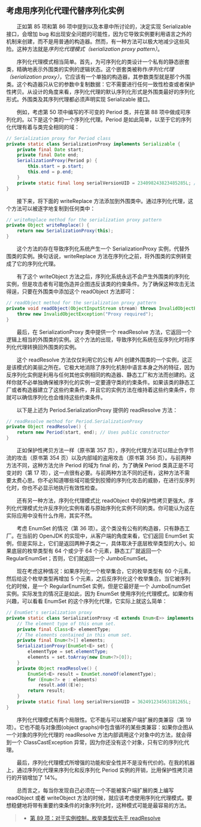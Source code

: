 ## 考虑用序列化代理代替序列化实例

&emsp;&emsp;正如第 85 项和第 86 项中提到以及本章中所讨论的，决定实现 Serializable 接口，会增加 bug 和出现安全问题的可能性，因为它导致实例要利用语言之外的机制来创建，而不是用普通的构造器。然而，有一种方法可以极大地减少这些风险。这种方法就是*序列化代理模式（serialization proxy pattern）*。

&emsp;&emsp;序列化代理模式相当简单。首先，为可序列化的类设计一个私有的静态嵌套类，精确地表示外围类的实例的逻辑状态。这个嵌套类被称作*序列化代理（serialization proxy）*，它应该有一个单独的构造器，其参数类型就是那个外围类。这个构造器只从它的参数中复制数据：它不需要进行任何一致性检查或者保护性拷贝。从设计的角度来看，序列化代理的默认序列化形式是外围类最好的序列化形式。外围类及其序列代理都必须声明实现 Serializable 接口。

&emsp;&emsp;例如，考虑第 50 项中编写的不可变的 Period 类，并在第 88 项中做成可序列化的。以下是这个类的一个序列化代理。Period 是如此简单，以至于它的序列化代理有着与类完全相同的域：

```java
// Serialization proxy for Period class
private static class SerializationProxy implements Serializable {
    private final Date start;
    private final Date end;
    SerializationProxy(Period p) {
        this.start = p.start;
        this.end = p.end;
    }
    private static final long serialVersionUID = 234098243823485285L; // Any number will do (Item 87)
}
```

&emsp;&emsp;接下来，将下面的 writeReplace 方法添加到外围类中。通过序列化代理，这个方法可以被逐字地复制到任何类中：

```java
// writeReplace method for the serialization proxy pattern
private Object writeReplace() {
    return new SerializationProxy(this);
}
```

&emsp;&emsp;这个方法的存在导致序列化系统产生一个 SerializationProxy 实例，代替外围类的实例。换句话说，writeReplace 方法在序列化之前，将外围类的实例转变成了它的序列化代理。

&emsp;&emsp;有了这个 writeObject 方法之后，序列化系统永远不会产生外围类的序列化实例，但是攻击者有可能伪造并企图违反该类的约束条件。为了确保这种攻击无法得逞，只要在外围类中添加这个 readObject 方法即可：

```java
// readObject method for the serialization proxy pattern
private void readObject(ObjectInputStream stream) throws InvalidObjectException {
    throw new InvalidObjectException("Proxy required");
}
```

&emsp;&emsp;最后，在 SerializationProxy 类中提供一个 readResolve 方法，它返回一个逻辑上相当的外围类的实例。这个方法的出现，导致序列化系统在反序列化时将序列化代理转换回外围类的实例。

&emsp;&emsp;这个 readResolve 方法仅仅利用它的公有 API 创建外围类的一个实例，这正是该模式的美丽之所在。它极大地消除了序列化机制中语言本身之外的特征，因为反序列化实例是利用与任何其他实例相同的构造器、静态工厂和方法而创建的。这样你就不必单独确保被序列化的实例一定要遵守类的约束条件。如果该类的静态工厂或者构造器建立了这些约束条件，并且它的实例方法在维持着这些约束条件，你就可以确信序列化也会维持这些约束条件。

&emsp;&emsp;以下是上述为 Period.SerializationProxy 提供的 readResolve 方法：

```java
// readResolve method for Period.SerializationProxy
private Object readResolve() {
    return new Period(start, end); // Uses public constructor
}
```

&emsp;&emsp;正如保护性拷贝方法一样（原书第 357 页），序列化代理方法可以阻止伪字节流的攻击（原书第 354 页）以及内部域的盗用攻击（原书第 356 页）。与前两种方法不同，这种方法允许 Period 的域为 final 的，为了确保 Period 类真正是不可变对的（第 17 项），这一点很有必要。与前两种方法不同的还有，这种方法不需要太费心思。你不必知道哪些域可能受到狡猾的序列化攻击的威胁，在进行反序列化时，你也不必显示地执行有效性检查。

&emsp;&emsp;还有另一种方法，序列化代理模式比 readObject 中的保护性拷贝更强大。序列化代理模式允许反序列化实例有着与原始序列化实例不同的类。你可能认为这在实际应用中没有什么作用，其实不然。

&emsp;&emsp;考虑 EnumSet 的情况（第 36 项）。这个类没有公有的构造器，只有静态工厂。在当前的 OpenJDK 的实现中，从客户端的角度来看，它们返回 EnumSet 实例，但是实际上，它们是返回两种子类之一，具体取决于底层枚举类型的大小。如果底层的枚举类型有 64 个或少于 64 个元素，静态工厂就返回一个 RegularEnumSet；否则，它们就返回一个 JumboEnumSet。

&emsp;&emsp;现在考虑这种情况：如果序列化一个枚举集合，它的枚举类型有 60 个元素，然后给这个枚举类型再增加 5 个元素，之后反序列化这个枚举集合。当它被序列化的时候，是一个 RegularEnumSet 实例，但是它最好是一个 JumboEnumSet 实例。实际发生的情况正是如此，因为 EnumSet 使用序列化代理模式。如果你有兴趣，可以看看 EnumSet 的这个序列化代理，它实际上就这么简单：

```java
// EnumSet's serialization proxy
private static class SerializationProxy <E extends Enum<E>> implements Serializable {
    // The element type of this enum set.
    private final Class<E> elementType;
    // The elements contained in this enum set.
    private final Enum<?>[] elements;
    SerializationProxy(EnumSet<E> set) {
        elementType = set.elementType;
        elements = set.toArray(new Enum<?>[0]);
    }
    private Object readResolve() {
        EnumSet<E> result = EnumSet.noneOf(elementType);
        for (Enum<?> e : elements)
            result.add((E)e);
        return result;
    }
    private static final long serialVersionUID = 362491234563181265L;
}
```

&emsp;&emsp;序列化代理模式有两个局限性。它不能与可以被客户端扩展的类兼容（第 19 项）。它也不能与对象图(object graphs)中包含循环的某些类兼容：如果你企图从一个对象的序列化代理的 readResolve 方法内部调用这个对象中的方法，就会得到一个 ClassCastException 异常，因为你还没有这个对象，只有它的序列化代理。

&emsp;&emsp;最后，序列化代理模式所增强的功能和安全性并不是没有代价的。在我的机器上，通过序列化代理来序列化和反序列化 Period 实例的开销，比用保护性拷贝进行的开销增加了 14%。

&emsp;&emsp;总而言之，每当你发现自己必须在一个不能被客户端扩展的类上编写 readObject 或者 writeObject 方法的时候，就应该考虑使用序列化代理模式。要想稳健地将带有重要约束条件的对象序列化时，这种模式可能是最容易的方法。

> - [第 89 项：对于实例控制，枚举类型优先于 readResolve](https://gitee.com/lin-mt/effective-java-third-edition/blob/master/第12章：序列化/第89项：对于实例控制，枚举类型优先于readResolve.md)
